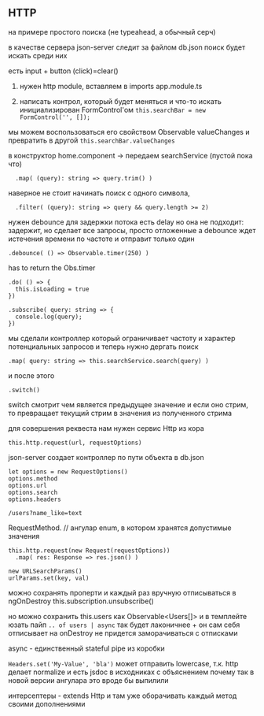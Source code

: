 ## HTTP

на примере простого поиска 
(не typeahead, а обычный серч)

в качестве сервера json-server
следит за файлом db.json
поиск будет искать среди них

есть input + button (click)=clear()

1. нужен http module, вставляем в imports
app.module.ts

2. написать контрол,
который будет меняться и что-то искать
инициализирован FormControl'ом
`this.searchBar = new FormControl('', []);`

мы можем воспользоваться его свойством
Observable valueChanges и превратить в другой 
`this.searchBar.valueChanges`

в конструктор home.component 
-> передаем searchService (пустой пока что)

``` 
  .map( (query): string => query.trim() )
```

наверное не стоит начинать поиск с одного символа,
``` 
  .filter( (query): string => query && query.length >= 2)
```

нужен debounce 
для задержки потока есть delay но она не подходит:
задержит, но сделает все запросы, просто отложенные
а debounce ждет истечения времени по частоте 
и отправит только один

```
.debounce( () => Observable.timer(250) )
```
has to return the Obs.timer

```
.do( () => {
  this.isLoading = true
})
```

```
.subscribe( query: string => {
  console.log(query);
})
```

мы сделали контроллер который ограничивает
частоту и характер потенциальных запросов
и теперь нужно дергать поиск

```
.map( query: string => this.searchService.search(query) )
```

и после этого
```
.switch()
```
switch смотрит чем является предыдущее значение
и если оно стрим, то превращает текущий стрим в 
значения из полученного стрима

для совершения реквеста нам нужен сервис Http из кора

`this.http.request(url, requestOptions)`

json-server создает контроллер по пути объекта в db.json

```
let options = new RequestOptions()
options.method
options.url
options.search
options.headers
```


`/users?name_like=text`

RequestMethod.<method name>
// ангулар enum, в котором хранятся допустимые значения

```
this.http.request(new Request(requestOptions))
  .map( res: Response => res.json() )
```

```  
new URLSearchParams()
urlParams.set(key, val)
```
можно сохранять проперти и каждый раз 
вручную отписываться в ngOnDestroy
this.subscription.unsubscribe()

но можно сохранить this.users как Observable<Users[]>
и в темплейте юзать пайп `.. of users | async`
так будет лаконичнее + он сам себя отписывает на onDestroy
не придется заморачиваться с отписками

async - единственный stateful pipe из коробки

`Headers.set('My-Value', 'bla')`
может отправить lowercase, т.к. http делает normalize 
и есть jsdoc в исходниках с объяснением почему так
в новой версии ангулара это вроде бы выпилили

интерсептеры - extends Http и там уже оборачивать
каждый метод своими дополнениями

